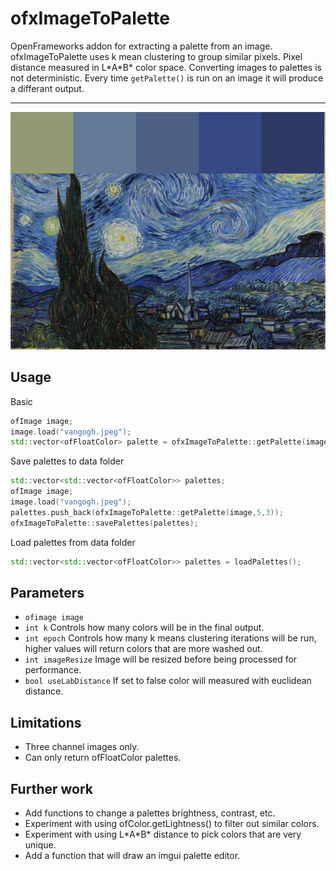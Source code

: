 ofxImageToPalette
================

OpenFrameworks addon for extracting a palette from an image.
ofxImageToPalette uses k mean clustering to group similar pixels. Pixel distance measured in L\*A\*B\* color space.
Converting images to palettes is not deterministic. Every time ```getPalette()``` is run on an image it will produce a differant output.

--------
![Van Gogh Starry Night Palette](https://github.com/skell999/ofxImageToPalette/blob/main/images/vangogh.jpeg "Van Gogh Starry Night")

Usage
--------

Basic
```c++
ofImage image;
image.load("vangogh.jpeg");
std::vector<ofFloatColor> palette = ofxImageToPalette::getPalette(image,5,3);
```
Save palettes to data folder
```c++
std::vector<std::vector<ofFloatColor>> palettes;
ofImage image;
image.load("vangogh.jpeg");
palettes.push_back(ofxImageToPalette::getPalette(image,5,3));
ofxImageToPalette::savePalettes(palettes);
```
Load palettes from data folder
```c++
std::vector<std::vector<ofFloatColor>> palettes = loadPalettes();
```
Parameters
-------------
* ```ofimage image```
* ```int k``` Controls how many colors will be in the final output.
* ```int epoch``` Controls how many k means clustering iterations will be run, higher values will return colors that are more washed out.
* ```int imageResize``` Image will be resized before being processed for performance.
* ```bool useLabDistance``` If set to false color will measured with euclidean distance.

Limitations
-------------
* Three channel images only.
* Can only return ofFloatColor palettes.

Further work
-------------
* Add functions to change a palettes brightness, contrast, etc.
* Experiment with using ofColor.getLightness() to filter out similar colors.
* Experiment with using L\*A\*B\* distance to pick colors that are very unique.
* Add a function that will draw an imgui palette editor.
